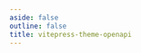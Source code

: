 ```yaml
---
aside: false
outline: false
title: vitepress-theme-openapi
---
```


<script setup lang="ts">
import { useRoute, useData } from 'vitepress'
import { loadSpec } from '../../swagger/load'
const spec = loadSpec(2)
const route = useRoute()
const { isDark } = useData()
const operationId = route.data.params.operationId
</script>

<OAOperation :operationId="operationId" :spec="spec" :isDark="isDark" :hideDefaultFooter="true"/>
